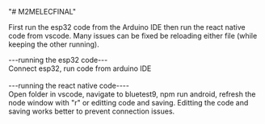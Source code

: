 "# M2MELECFINAL" <br />

First run the esp32 code from the Arduino IDE then run the react native code from vscode. Many issues can be fixed be reloading either file (while keeping the other running). <br />

---running the esp32 code--- <br />
Connect esp32, run code from arduino IDE <br />
<br />
---running the react native code---- <br />
Open folder in vscode, navigate to bluetest9, npm run android, refresh the node window with "r" or editting code and saving. Editting the code and saving works better to prevent connection issues.




